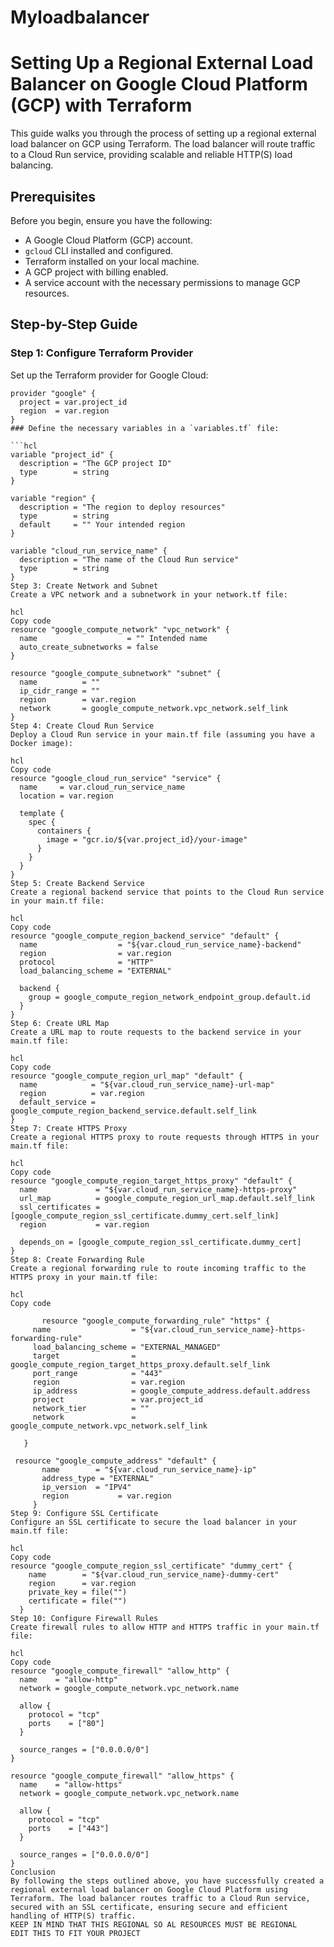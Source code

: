 # Myloadbalancer
# Setting Up a Regional External Load Balancer on Google Cloud Platform (GCP) with Terraform

This guide walks you through the process of setting up a regional external load balancer on GCP using Terraform. The load balancer will route traffic to a Cloud Run service, providing scalable and reliable HTTP(S) load balancing.

## Prerequisites

Before you begin, ensure you have the following:
- A Google Cloud Platform (GCP) account.
- `gcloud` CLI installed and configured.
- Terraform installed on your local machine.
- A GCP project with billing enabled.
- A service account with the necessary permissions to manage GCP resources.

## Step-by-Step Guide

### Step 1: Configure Terraform Provider

Set up the Terraform provider for Google Cloud:

```hcl
provider "google" {
  project = var.project_id
  region  = var.region
}
### Define the necessary variables in a `variables.tf` file:

```hcl
variable "project_id" {
  description = "The GCP project ID"
  type        = string
}

variable "region" {
  description = "The region to deploy resources"
  type        = string
  default     = "" Your intended region
}

variable "cloud_run_service_name" {
  description = "The name of the Cloud Run service"
  type        = string
}
Step 3: Create Network and Subnet
Create a VPC network and a subnetwork in your network.tf file:

hcl
Copy code
resource "google_compute_network" "vpc_network" {
  name                    = "" Intended name
  auto_create_subnetworks = false
}

resource "google_compute_subnetwork" "subnet" {
  name          = ""
  ip_cidr_range = ""
  region        = var.region
  network       = google_compute_network.vpc_network.self_link
}
Step 4: Create Cloud Run Service
Deploy a Cloud Run service in your main.tf file (assuming you have a Docker image):

hcl
Copy code
resource "google_cloud_run_service" "service" {
  name     = var.cloud_run_service_name
  location = var.region

  template {
    spec {
      containers {
        image = "gcr.io/${var.project_id}/your-image"
      }
    }
  }
}
Step 5: Create Backend Service
Create a regional backend service that points to the Cloud Run service in your main.tf file:

hcl
Copy code
resource "google_compute_region_backend_service" "default" {
  name                  = "${var.cloud_run_service_name}-backend"
  region                = var.region
  protocol              = "HTTP"
  load_balancing_scheme = "EXTERNAL"
  
  backend {
    group = google_compute_region_network_endpoint_group.default.id
  }
}
Step 6: Create URL Map
Create a URL map to route requests to the backend service in your main.tf file:

hcl
Copy code
resource "google_compute_region_url_map" "default" {
  name            = "${var.cloud_run_service_name}-url-map"
  region          = var.region
  default_service = google_compute_region_backend_service.default.self_link
}
Step 7: Create HTTPS Proxy
Create a regional HTTPS proxy to route requests through HTTPS in your main.tf file:

hcl
Copy code
resource "google_compute_region_target_https_proxy" "default" {
  name             = "${var.cloud_run_service_name}-https-proxy"
  url_map          = google_compute_region_url_map.default.self_link
  ssl_certificates = [google_compute_region_ssl_certificate.dummy_cert.self_link]
  region           = var.region

  depends_on = [google_compute_region_ssl_certificate.dummy_cert]
}
Step 8: Create Forwarding Rule
Create a regional forwarding rule to route incoming traffic to the HTTPS proxy in your main.tf file:

hcl
Copy code

       resource "google_compute_forwarding_rule" "https" {
     name                  = "${var.cloud_run_service_name}-https-forwarding-rule"
     load_balancing_scheme = "EXTERNAL_MANAGED"
     target                = google_compute_region_target_https_proxy.default.self_link
     port_range            = "443"
     region                = var.region
     ip_address            = google_compute_address.default.address
     project               = var.project_id
     network_tier          = ""
     network               = google_compute_network.vpc_network.self_link

   }
   
 resource "google_compute_address" "default" {
       name        = "${var.cloud_run_service_name}-ip"
       address_type = "EXTERNAL"
       ip_version  = "IPV4"
       region           = var.region
     }
Step 9: Configure SSL Certificate
Configure an SSL certificate to secure the load balancer in your main.tf file:

hcl
Copy code
resource "google_compute_region_ssl_certificate" "dummy_cert" {
    name        = "${var.cloud_run_service_name}-dummy-cert"
    region      = var.region
    private_key = file("")
    certificate = file("")
  }
Step 10: Configure Firewall Rules
Create firewall rules to allow HTTP and HTTPS traffic in your main.tf file:

hcl
Copy code
resource "google_compute_firewall" "allow_http" {
  name    = "allow-http"
  network = google_compute_network.vpc_network.name

  allow {
    protocol = "tcp"
    ports    = ["80"]
  }

  source_ranges = ["0.0.0.0/0"]
}

resource "google_compute_firewall" "allow_https" {
  name    = "allow-https"
  network = google_compute_network.vpc_network.name

  allow {
    protocol = "tcp"
    ports    = ["443"]
  }

  source_ranges = ["0.0.0.0/0"]
}
Conclusion
By following the steps outlined above, you have successfully created a regional external load balancer on Google Cloud Platform using Terraform. The load balancer routes traffic to a Cloud Run service, secured with an SSL certificate, ensuring secure and efficient handling of HTTP(S) traffic.
KEEP IN MIND THAT THIS REGIONAL SO AL RESOURCES MUST BE REGIONAL 
EDIT THIS TO FIT YOUR PROJECT